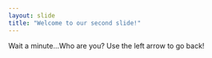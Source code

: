 ```yaml
---
layout: slide
title: "Welcome to our second slide!"
---
```

Wait a minute...Who are you?
Use the left arrow to go back!
